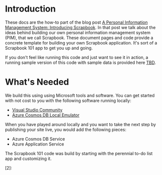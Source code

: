 # Introduction

These docs are the how-to part of the blog post 
[A Personal Information Management System: Introducing Scrapbook][1].
In that post we talk about the ideas behind building our own personal information management system (PIM), that we call Scrapbook. These
document pages and code provide a concrete template for building your own Scrapbook application. It's sort of a Scrapbook 101 app to get
you up and going.

If you don't feel like running this code and just want to see it in action, a running sample version of this code with sample data is provided here [TBD]().

# What's Needed 

We build this using using Microsoft tools and software. You can get started with not cost to you with the following software running locally:

* [Visual Studio Community](https://visualstudio.microsoft.com/downloads/)
* [Azure Cosmos DB Local Emulator](https://docs.microsoft.com/en-us/azure/cosmos-db/local-emulator)

When you have played around locally and you want to take the next step by publishing your site live, you would add the following pieces:

* Azure Cosmos DB Service
* Azure Application Service

The Scrapbook 101 code was build by starting with the perennial to-do list app and customizing it.

[1]: http://blog.travelmarx.com/2017/12/a-personal-information-management-system-introducing-scrapbook.html
[2]: 
